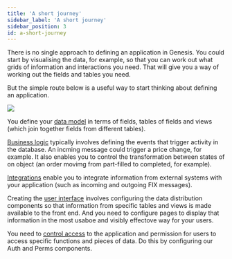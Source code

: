 ```yaml
---
title: 'A short journey'
sidebar_label: 'A short journey'
sidebar_position: 3
id: a-short-journey
---
```


There is no single approach to defining an application in Genesis. You could start by visualising the data, for example, so that you can work out what grids of information and interactions you need. That will give you a way of working out the fields and tables you need.

But the simple route below is a useful way to start thinking about defining an application. 

![](/img/short-journey.png)

You define your [data model](/creating-applications/defining-your-application/data-model/data-model-overview/) in terms of fields, tables of fields and views (which join together fields from different tables).

[Business logic](/creating-applications/defining-your-application/business-logic/business-logic/) typically involves defining the events that trigger activity in the database. An incming message could trigger a price change, for example. It also enables you to control the transformation between states of on object (an order movimg from part-filled to completed, for example).

[Integrations](/creating-applications/defining-your-application/integrations/integraion-overview/) enable you to integrate information from external systems with your application (such as incoming and outgoing FIX messages).

Creating the [user interface](/creating-applications/defining-your-application/user-interface/ui-overview/) involves configuring the data distribution components so that information from specific tables and views is made available to the front end. And you need to configure pages to display that information in the most usaboe and visibly effectove way for your users.

You need to [control access](/creating-applications/defining-your-application/access-control/access-overview/) to the application and permission for users to access specific functions and pieces of data. Do this by configuring our Auth and Perms components.

